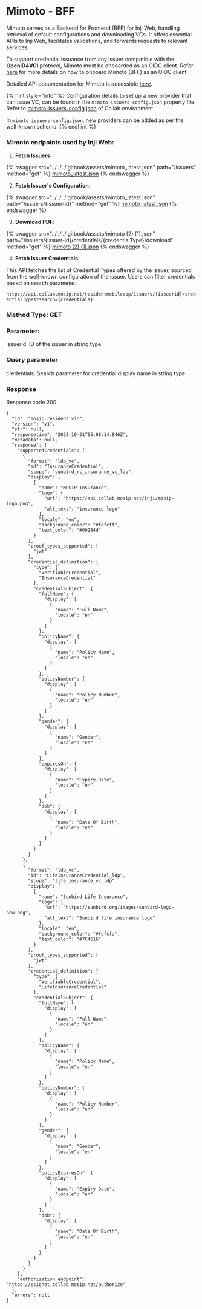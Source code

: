 # Mimoto - BFF

Mimoto serves as a Backend for Frontend (BFF) for Inji Web, handling retrieval of default configurations and downloading VCs. It offers essential APIs to Inji Web, facilitates validations, and forwards requests to relevant services.

To support credential issuance from any issuer compatible with the **OpenID4VCI** protocol, Mimoto must be onboarded as an OIDC client. Refer [here](https://docs.mosip.io/inji/inji-mobile-wallet/customization-overview/credential\_providers#onboarding-mimoto-as-oidc-client-for-new-issuer) for more details on how to onboard Mimoto (BFF) as an OIDC client.

Detailed API documentation for Mimoto is accessible [here](https://mosip.stoplight.io/docs/mimoto).

{% hint style="info" %}
Configuration details to set up a new provider that can issue VC, can be found in the `mimoto-issuers-config.json` property file. Refer to [mimoto-issuers-config.json](https://github.com/mosip/mosip-config/blob/collab-old/mimoto-issuers-config.json) of Collab environment.

In `mimoto-issuers-config.json`, new providers can be added as per the well-known schema.
{% endhint %}

### Mimoto endpoints used by Inji Web:

1. **Fetch Issuers**:

{% swagger src="../../../.gitbook/assets/mimoto_latest.json" path="/issuers" method="get" %}
[mimoto_latest.json](../../../.gitbook/assets/mimoto_latest.json)
{% endswagger %}

2. **Fetch Issuer's Configuration**:

{% swagger src="../../../.gitbook/assets/mimoto_latest.json" path="/issuers/{issuer-id}" method="get" %}
[mimoto_latest.json](../../../.gitbook/assets/mimoto_latest.json)
{% endswagger %}

3. **Download PDF**: 

{% swagger src="../../../.gitbook/assets/mimoto (2) (1).json" path="/issuers/{issuer-id}/credentials/{credentialType}/download" method="get" %}
[mimoto (2) (1).json](<../../../.gitbook/assets/mimoto (2) (1).json>)
{% endswagger %}

4. **Fetch Issuer Credentials**:

This API fetches the list of Credential Types offered by the issuer, sourced from the well-known configuration of the issuer. Users can filter credentials based on search parameter.

`https://api.collab.mosip.net/residentmobileapp/issuers/{issuerid}/credentialTypes?search={credentials}`

### Method Type: GET

### Parameter: 

issuerid: ID of the issuer in string type.

### Query parameter

credentials: Search parameter for credential display name in string type.

### Response

Response code 200
```
{
  "id": "mosip.resident.vid",
  "version": "v1",
  "str": null,
  "responsetime": "2022-10-31T05:08:14.846Z",
  "metadata": null,
  "response": {
    "supportedCredentials": [
      {
        "format": "ldp_vc",
        "id": "InsuranceCredential",
        "scope": "sunbird_rc_insurance_vc_ldp",
        "display": [
          {
            "name": "MOSIP Insurance",
            "logo": {
              "url": "https://api.collab.mosip.net/inji/mosip-logo.png",
              "alt_text": "insurance logo"
            },
            "locale": "en",
            "background_color": "#fafcff",
            "text_color": "#00284d"
          }
        ],
        "proof_types_supported": [
          "jwt"
        ],
        "credential_definition": {
          "type": [
            "VerifiableCredential",
            "InsuranceCredential"
          ],
          "credentialSubject": {
            "fullName": {
              "display": [
                {
                  "name": "Full Name",
                  "locale": "en"
                }
              ]
            },
            "policyName": {
              "display": [
                {
                  "name": "Policy Name",
                  "locale": "en"
                }
              ]
            },
            "policyNumber": {
              "display": [
                {
                  "name": "Policy Number",
                  "locale": "en"
                }
              ]
            },
            "gender": {
              "display": [
                {
                  "name": "Gender",
                  "locale": "en"
                }
              ]
            },
            "expiresOn": {
              "display": [
                {
                  "name": "Expiry Date",
                  "locale": "en"
                }
              ]
            },
            "dob": {
              "display": [
                {
                  "name": "Date Of Birth",
                  "locale": "en"
                }
              ]
            }
          }
        }
      },
      {
        "format": "ldp_vc",
        "id": "LifeInsuranceCredential_ldp",
        "scope": "life_insurance_vc_ldp",
        "display": [
          {
            "name": "Sunbird Life Insurance",
            "logo": {
              "url": "https://sunbird.org/images/sunbird-logo-new.png",
              "alt_text": "Sunbird life insurance logo"
            },
            "locale": "en",
            "background_color": "#fefcfa",
            "text_color": "#7C4616"
          }
        ],
        "proof_types_supported": [
          "jwt"
        ],
        "credential_definition": {
          "type": [
            "VerifiableCredential",
            "LifeInsuranceCredential"
          ],
          "credentialSubject": {
            "fullName": {
              "display": [
                {
                  "name": "Full Name",
                  "locale": "en"
                }
              ]
            },
            "policyName": {
              "display": [
                {
                  "name": "Policy Name",
                  "locale": "en"
                }
              ]
            },
            "policyNumber": {
              "display": [
                {
                  "name": "Policy Number",
                  "locale": "en"
                }
              ]
            },
            "gender": {
              "display": [
                {
                  "name": "Gender",
                  "locale": "en"
                }
              ]
            },
            "policyExpiresOn": {
              "display": [
                {
                  "name": "Expiry Date",
                  "locale": "en"
                }
              ]
            },
            "dob": {
              "display": [
                {
                  "name": "Date Of Birth",
                  "locale": "en"
                }
              ]
            }
          }
        }
      }
    ],
    "authorization_endpoint": "https://esignet.collab.mosip.net/authorize"
  },
  "errors": null
}
```

